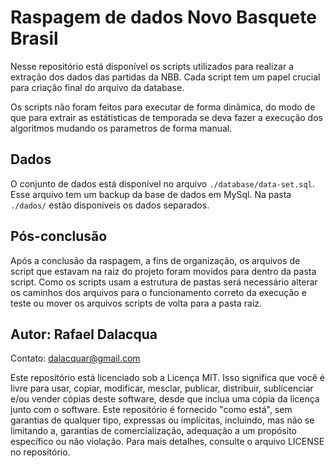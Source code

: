 # Raspagem de dados Novo Basquete Brasil

Nesse repositório está disponível os scripts utilizados para realizar a extração dos dados das partidas da NBB.
Cada script tem um papel crucial para criação final do arquivo da database.

Os scripts não foram feitos para executar de forma dinâmica, do modo de que para extrair as estátisticas de temporada se deva fazer a execução dos algoritmos mudando os parametros de forma manual.

## Dados
O conjunto de dados está disponível no arquivo `./database/data-set.sql`. Esse arquivo tem um backup da base de dados em MySql. Na pasta `./dados/` estão disponiveis os dados separados.

## Pós-conclusão
Após a conclusão da raspagem, a fins de organização, os arquivos de script que estavam na raiz do projeto foram movidos para dentro da pasta script. Como os scripts usam a estrutura de pastas será necessário alterar os caminhos dos arquivos para o funcionamento correto da execução e teste ou mover os arquivos scripts de volta para a pasta raiz.

## Autor: Rafael Dalacqua
Contato: dalacquar@gmail.com

Este repositório está licenciado sob a Licença MIT. Isso significa que você é livre para usar, copiar, modificar, mesclar, publicar, distribuir, sublicenciar e/ou vender cópias deste software, desde que inclua uma cópia da licença junto com o software. Este repositório é fornecido "como está", sem garantias de qualquer tipo, expressas ou implícitas, incluindo, mas não se limitando a, garantias de comercialização, adequação a um propósito específico ou não violação. Para mais detalhes, consulte o arquivo LICENSE no repositório.
